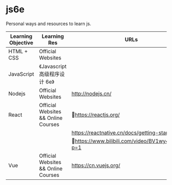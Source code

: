 # js6e

Personal ways and resources to learn js.

| Learning Objective | Learning Res                        | URLs                                            |
| ------------------ | ----------------------------------- | ----------------------------------------------- |
| HTML + CSS         | Official Websites                   |                                                 |
| JavaScript         | 《Javascript 高级程序设计 6e》      |                                                 |
| Nodejs             | Official Websites                   | http://nodejs.cn/                               |
| React              | Official Websites && Online Courses | https://reactjs.org/                            |
|                    |                                     | https://reactnative.cn/docs/getting-started     |
|                    |                                     | https://www.bilibili.com/video/BV1wy4y1D7JT?p=1 |
| Vue                | Official Websites && Online Courses | https://cn.vuejs.org/                           |

